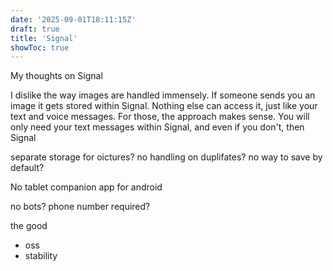 ```yaml
---
date: '2025-09-01T18:11:15Z'
draft: true
title: 'Signal'
showToc: true
---
```


My thoughts on Signal

I dislike the way images are handled immensely. 
If someone sends you an image it gets stored within Signal. Nothing else can
access it, just like your text and voice messages. For those, the approach makes
sense. You will only need your text messages within Signal, and even if you
don't, then Signal 


separate storage for oictures?
no handling on duplifates?
no way to save by default?

No tablet companion app for android



no bots?
phone number required?


the good
- oss
- stability

